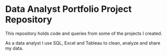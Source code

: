 # Data Analyst Portfolio Project Repository
This repository holds code and queries from some of the projects I created.

As a data analyst I use SQL, Excel and Tableau to clean, analyze and share my data.

